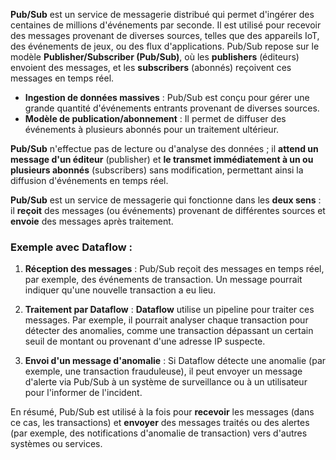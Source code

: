 **Pub/Sub** est un service de messagerie distribué qui permet d'ingérer des centaines de millions d'événements par seconde. Il est utilisé pour recevoir des messages provenant de diverses sources, telles que des appareils IoT, des événements de jeux, ou des flux d'applications. Pub/Sub repose sur le modèle **Publisher/Subscriber (Pub/Sub)**, où les **publishers** (éditeurs) envoient des messages, et les **subscribers** (abonnés) reçoivent ces messages en temps réel.

- **Ingestion de données massives** : Pub/Sub est conçu pour gérer une grande quantité d'événements entrants provenant de diverses sources.
- **Modèle de publication/abonnement** : Il permet de diffuser des événements à plusieurs abonnés pour un traitement ultérieur.

**Pub/Sub** n'effectue pas de lecture ou d'analyse des données ; il **attend un message d'un éditeur** (publisher) et **le transmet immédiatement à un ou plusieurs abonnés** (subscribers) sans modification, permettant ainsi la diffusion d'événements en temps réel.


**Pub/Sub** est un service de messagerie qui fonctionne dans les **deux sens** : il **reçoit** des messages (ou événements) provenant de différentes sources et **envoie** des messages après traitement.

### Exemple avec **Dataflow** :

1. **Réception des messages** : Pub/Sub reçoit des messages en temps réel, par exemple, des événements de transaction. Un message pourrait indiquer qu'une nouvelle transaction a eu lieu.

2. **Traitement par Dataflow** : **Dataflow** utilise un pipeline pour traiter ces messages. Par exemple, il pourrait analyser chaque transaction pour détecter des anomalies, comme une transaction dépassant un certain seuil de montant ou provenant d'une adresse IP suspecte.

3. **Envoi d'un message d'anomalie** : Si Dataflow détecte une anomalie (par exemple, une transaction frauduleuse), il peut envoyer un message d'alerte via Pub/Sub à un système de surveillance ou à un utilisateur pour l'informer de l'incident.


En résumé, Pub/Sub est utilisé à la fois pour **recevoir** les messages (dans ce cas, les transactions) et **envoyer** des messages traités ou des alertes (par exemple, des notifications d'anomalie de transaction) vers d'autres systèmes ou services.
